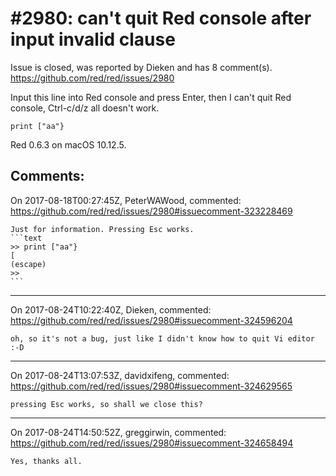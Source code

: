 
#2980: can't quit Red console after input invalid clause
================================================================================
Issue is closed, was reported by Dieken and has 8 comment(s).
<https://github.com/red/red/issues/2980>

Input this line into Red console and press Enter, then I can't quit Red console, Ctrl-c/d/z all doesn't work.

```
print ["aa"}
```

Red 0.6.3 on macOS 10.12.5.


Comments:
--------------------------------------------------------------------------------

On 2017-08-18T00:27:45Z, PeterWAWood, commented:
<https://github.com/red/red/issues/2980#issuecomment-323228469>

    Just for information. Pressing Esc works.
    ```text
    >> print ["aa"}
    [    
    (escape)
    >> 
    ```

--------------------------------------------------------------------------------

On 2017-08-24T10:22:40Z, Dieken, commented:
<https://github.com/red/red/issues/2980#issuecomment-324596204>

    oh, so it's not a bug, just like I didn't know how to quit Vi editor :-D

--------------------------------------------------------------------------------

On 2017-08-24T13:07:53Z, davidxifeng, commented:
<https://github.com/red/red/issues/2980#issuecomment-324629565>

    pressing Esc works, so shall we close this?

--------------------------------------------------------------------------------

On 2017-08-24T14:50:52Z, greggirwin, commented:
<https://github.com/red/red/issues/2980#issuecomment-324658494>

    Yes, thanks all.

